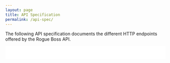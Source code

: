 ```yaml
---
layout: page
title: API Specification
permalink: /api-spec/
---
```


<link rel="stylesheet" href="https://unpkg.com/swagger-ui-dist/swagger-ui.css">

<style>
  #swagger-ui {
    padding: 20px;
  }

  /* Set all text to white color */
  .swagger-ui .topbar, 
  .swagger-ui .info .title, 
  .swagger-ui .info .description,
  .swagger-ui .opblock-summary-description,
  .swagger-ui .opblock-summary-path,
  .swagger-ui .opblock-summary-method,
  .swagger-ui .response-col_status,
  .swagger-ui .response-col_description,
  .swagger-ui .response-col_links,
  .swagger-ui .opblock-tag,
  .swagger-ui .opblock-section-header h4,
  .swagger-ui .parameters-col_description,
  .swagger-ui .model-box,
  .swagger-ui .parameter__name, 
  .swagger-ui .parameter__in,
  .swagger-ui table thead tr th,
  .swagger-ui table tbody tr td,
  .swagger-ui .responses-inner h4,
  .swagger-ui .responses-inner table tbody tr td,
  .swagger-ui .responses-inner table thead tr th,
  .swagger-ui .model-title,
  .swagger-ui .property.primitive,
  .swagger-ui .model .model-title,
  .swagger-ui .model .property .property-type,
  .swagger-ui .opblock-summary {
    color: black !important;
  }

  /* Force endpoint text color to white */
  .swagger-ui .opblock-summary-method,
  .swagger-ui .opblock-summary-path {
    color: black !important;
  }

  /* Set background color of "Parameters" and "Responses" sections */
  .swagger-ui .opblock-section-header,
  .swagger-ui .parameters-container,
  .swagger-ui .responses-wrapper,
  .swagger-ui .opblock-description-wrapper,
  .swagger-ui .opblock-section {
    background-color: white; /* Match this to your body background color */
    color: black;
  }

  /* Modify the background color of table rows to make the white text stand out */
  .swagger-ui table tbody tr td, 
  .swagger-ui table thead tr th {
    background-color: white;
  }

  /* Ensure background color supports the white text */
  #swagger-ui {
    background-color: white;
  }
</style>

The following API specification documents the different HTTP endpoints offered by the Rogue Boss API.

<div id="swagger-ui"></div>

<script src="https://unpkg.com/swagger-ui-dist/swagger-ui-bundle.js"></script>
<script src="https://unpkg.com/swagger-ui-dist/swagger-ui-standalone-preset.js"></script>
<script>
  const ui = SwaggerUIBundle({
    url: "{{ site.baseurl }}/api-spec/spec.yaml",
    dom_id: '#swagger-ui',
    presets: [
      SwaggerUIBundle.presets.apis,
      SwaggerUIStandalonePreset
    ],
    layout: "StandaloneLayout",
    supportedSubmitMethods: [] // Disables "Try it out"
  })
</script>
